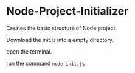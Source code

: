 # Node-Project-Initializer
Creates the basic structure of Node project.

Download the init.js into a empty directory.

open the terminal.

run the command `node init.js`
